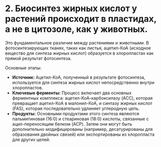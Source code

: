 # 2. Биосинтез жирных кислот у растений происходит в пластидах, а не в цитозоле, как у животных.

Это фундаментальное различие между растениями и животными. В фотосинтезирующих тканях, таких как листья, ацетил-КоА (исходное вещество для синтеза жирных кислот) образуется в хлоропластах как прямой результат фотосинтеза.

Основные этапы:
*   **Источник:** Ацетил-КоА, полученный в результате фотосинтеза, используется для синтеза жирных кислот непосредственно внутри хлоропластов.
*   **Ключевые ферменты:** Процесс включает два основных ферментных комплекса: ацетил-КоА-карбоксилазу (ACC), которая превращает ацетил-КоА в малонил-КоА, и синтазу жирных кислот (FAS), которая последовательно удлиняет углеродную цепь.
*   **Продукты:** Основными продуктами этого синтеза являются пальмитиновая (16:0) и стеариновая (18:0) кислоты, связанные с ацил-переносящим белком (ACP). Затем они могут быть дополнительно модифицированы (например, десатурированы для образования двойных связей) или экспортированы из хлоропласта для других целей.